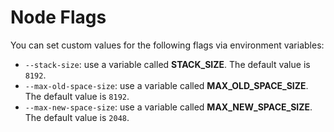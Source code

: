 # Node Flags

You can set custom values for the following flags via environment variables:
- `--stack-size`: use a variable called **STACK_SIZE**. The default value is `8192`.
- `--max-old-space-size`: use a variable called **MAX_OLD_SPACE_SIZE**. The default value is `8192`.
- `--max-new-space-size`: use a variable called **MAX_NEW_SPACE_SIZE**. The default value is `2048`.